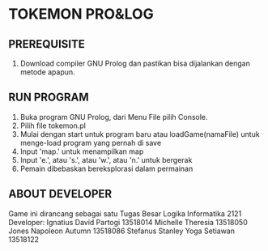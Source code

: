 # TOKEMON PRO&LOG

## PREREQUISITE
1. Download compiler GNU Prolog dan pastikan bisa dijalankan dengan metode apapun.

## RUN PROGRAM
1. Buka program GNU Prolog, dari Menu File pilih Console.
2. Pilih file tokemon.pl
3. Mulai dengan start untuk program baru atau loadGame(namaFile) untuk menge-load program yang pernah di save
4. Input 'map.' untuk menampilkan map
5. Input 'e.', atau 's.', atau 'w.', atau 'n.' untuk bergerak
6. Pemain dibebaskan bereksplorasi dalam permainan

## ABOUT DEVELOPER
Game ini dirancang sebagai satu Tugas Besar Logika Informatika 2121
Developer:
Ignatius David Partogi 13518014
Michelle Theresia 13518050
Jones Napoleon Autumn 13518086
Stefanus Stanley Yoga Setiawan 13518122

